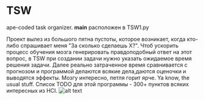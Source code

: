 # TSW
ape-coded task organizer.
__main__ расположен в TSW1.py

Проект вылез из большого пятна пустоты, которое возникает, когда кто-либо спрашивает меня "За сколько сделаешь Х?".
Чтоб ускорить процесс обучения мозга генерировать правдоподобный ответ на этот вопрос, в TSW при создании задачи нужно указать ожидаемое время решения задачи. Далее реально затраченное время сравнивается с прогнозом и программой делаются всякие дела,даются оценочки и выводятся эффекты. Мозгу интересно, петля горит ярче. Ya know, the usual stuff. 
Список TODO для этой программы - 300+ пунктов всяких интересных из HCI. 
![alt text](https://i.imgur.com/2Y9FgDM.png)
